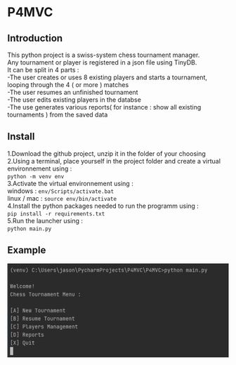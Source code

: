 
# P4MVC

## Introduction

This python project is a swiss-system chess tournament manager.  
Any tournament or player is registered in a json file using TinyDB.  
It can be split in 4 parts :  
-The user creates or uses 8 existing players and starts a tournament, looping through the 4 ( or more ) matches  
-The user resumes an unfinished tournament  
-The user edits existing players in the databse  
-The use generates various reports( for instance : show all existing tournaments ) from the saved data  

## Install
1.Download the github project, unzip it in the folder of your choosing  
2.Using a terminal, place yourself in the project folder and create a virtual environnement using :  
`python -m venv env`  
3.Activate the virtual environnement using :  
windows : `env/Scripts/activate.bat`  
linux / mac : `source env/bin/activate`  
4.Install the python packages needed to run the programm using :  
`pip install -r requirements.txt`  
5.Run the launcher using :  
`python main.py`  

## Example
![alt text](P4examples/Capture.PNG)


